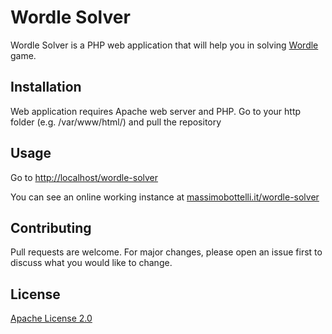 # Wordle Solver

Wordle Solver is a PHP web application that will help you in solving [Wordle](https://www.powerlanguage.co.uk/wordle/) game.

## Installation

Web application requires Apache web server and PHP. 
Go to your http folder (e.g. /var/www/html/) and pull the repository

## Usage
Go to [http://localhost/wordle-solver](http://localhost/wordle-solver) 

You can see an online working instance at [massimobottelli.it/wordle-solver](https://massimobottelli.it/wordle-solver/)

## Contributing
Pull requests are welcome. For major changes, please open an issue first to discuss what you would like to change.

## License
[Apache License 2.0](https://choosealicense.com/licenses/apache-2.0/)
